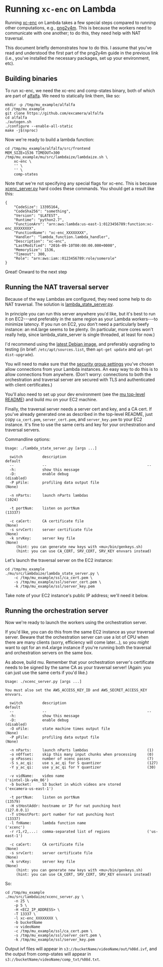 # Running `xc-enc` on Lambda #

Running [xc-enc](https://github.com/excamera/alfalfa) on Lambda takes a few special steps compared to
running other computations, e.g., [png2y4m](https://github.com/excamera/mu/tree/master/README.md).
This is because the workers need to communicate with one another; to do this, they need help
with NAT traversal.

This document briefly demonstrates how to do this. I assume that you've read and understood
the first part of the png2y4m guide in the previous link (i.e., you've installed the necessary
packages, set up your environment, etc).

## Building binaries ##

To run xc-enc, we need the xc-enc and comp-states binary, both of which are part of
[alfalfa](https://github.com/excamera/alfalfa). We need to statically link them, like so:

    mkdir -p /tmp/mu_example/alfalfa
    cd /tmp/mu_example
    git clone https://github.com/excamera/alfalfa
    cd alfalfa
    ./autogen.sh
    ./configure --enable-all-static
    make -j$(nproc)

Now we're ready to build a lambda function:

    cd /tmp/mu_example/alfalfa/src/frontend
    MEM_SIZE=1536 TIMEOUT=300 /tmp/mu_example/mu/src/lambdaize/lambdaize.sh \
        xc-enc \
        '' \
        '' \
        comp-states

Note that we're not specifying any special flags for xc-enc. This is because
[xcenc\_server.py](https://github.com/excamera/mu/tree/master/src/lambdaize/xcenc_server.py) hard
codes these commands. You should get a result like this:

    {
        "CodeSize": 13395164,
        "CodeSha256": "something",
        "Version": "$LATEST",
        "Runtime": "python2.7",
        "FunctionArn": "arn:aws:lambda:us-east-1:0123456789:function:xc-enc_XXXXXXXX",
        "FunctionName": "xc-enc_XXXXXXXX",
        "Handler": "lambda_function.lambda_handler",
        "Description": "xc-enc",
        "LastModified": "2016-09-10T00:00:00.000+0000",
        "MemorySize": 1536,
        "Timeout": 300,
        "Role": "arn:aws:iam::0123456789:role/somerole"
    }

Great! Onward to the next step

## Running the NAT traversal server ##

Because of the way Lambdas are configured, they need some help to do NAT traversal. The solution is
[lambda\_state\_server.py](https://github.com/excamera/mu/tree/master/src/lambdaize/lambda_state_server.py).

In principle you can run this server anywhere you'd like, but it's best to run it on EC2---and
preferably in the same region as your Lambda workers---to minimize latency. If you run on EC2,
you don't need a particularly beefy instance: an m4.large seems to be plenty. (In particular,
more cores won't really help, since lambda\_state\_server is single threaded, at least for now.)

I'd recommend using the [latest Debian image](https://wiki.debian.org/Cloud/AmazonEC2Image),
and preferably upgrading to testing (in brief: `/etc/apt/sources.list`, then `apt-get update`
and `apt-get dist-upgrade`).

You will need to make sure that the [security group settings](http://docs.aws.amazon.com/AWSEC2/latest/UserGuide/using-network-security.html)
you've chosen allow connections from your Lambda instances. An easy way to do this is to allow
connections from anywhere. (Don't worry: connections to both the orchestration and traversal
server are secured with TLS and authenticated with client certificates.)

You'll also need to set up your dev environment (see the [mu top-level README](https://github.com/excamera/mu))
and build mu on your EC2 machine.

Finally, the traversal server needs a server cert and key, and a CA cert. If you've
already generated one as described in the top-level README, just copy `ca_cert.pem`,
`server_cert.pem`, and `server_key.pem` to your EC2 instance. It's fine to use the same
certs and key for your orchestration and traversal servers.

Commandline options:

    Usage: ./lambda_state_server.py [args ...]

      switch         description                                     default
      --             --                                              --
      -h:            show this message
      -D:            enable debug                                    (disabled)
      -P pFile:      profiling data output file                      (None)

      -n nParts:     launch nParts lambdas                           (1024)

      -t portNum:    listen on portNum                               (13337)

      -c caCert:     CA certificate file                             (None)
      -s srvCert:    server certificate file                         (None)
      -k srvKey:     server key file                                 (None)
         (hint: you can generate new keys with <mu>/bin/genkeys.sh)
         (hint: you can use CA_CERT, SRV_CERT, SRV_KEY envvars instead)

Let's launch the traversal server on the EC2 instance:

    cd /tmp/mu_example
    ./mu/src/lambdaize/lambda_state_server.py \
        -c /tmp/mu_example/ssl/ca_cert.pem \
        -s /tmp/mu_example/ssl/server_cert.pem \
        -k /tmp/mu_example/ssl/server_key.pem

Take note of your EC2 instance's public IP address; we'll need it below.

## Running the orchestration server ##

Now we're ready to launch the workers using the orchestration server.

If you'd like, you can do this from the same EC2 instance as your traversal server. Beware that
the orchestration server can use a lot of CPU when there are many clients (sorry, efficiency
will come later...), so you *might* want to opt for an m4.xlarge instance if you're running
both the traversal and orchestration servers on the same box.

As above, build mu. Remember that your orchestration server's certificate needs to be signed
by the same CA as your traversal server! (Again: you can just use the same certs if you'd like.)

    Usage: ./xcenc_server.py [args ...]

    You must also set the AWS_ACCESS_KEY_ID and AWS_SECRET_ACCESS_KEY envvars.

      switch         description                                     default
      --             --                                              --
      -h:            show this message
      -D:            enable debug                                    (disabled)
      -O oFile:      state machine times output file                 (None)
      -P pFile:      profiling data output file                      (None)

      -n nParts:     launch nParts lambdas                           (1)
      -o nOffset:    skip this many input chunks when processing     (0)
      -p nPasses:    number of xcenc passes                          (7)
      -S s_ac_qi:    use s_ac_qi for S quantizer                     (127)
      -Y y_ac_qi:    use y_ac_qi for Y quantizer                     (30)

      -v vidName:    video name                                      ('sintel-1k-y4m_06')
      -b bucket:     S3 bucket in which videos are stored            ('excamera-us-east-1')

      -t portNum:    listen on portNum                               (13579)
      -H stHostAddr: hostname or IP for nat punching host            (127.0.0.1)
      -T stHostPort: port number for nat punching host               (13337)
      -l fnName:     lambda function name                            ('xcenc')
      -r r1,r2,...:  comma-separated list of regions                 ('us-east-1')

      -c caCert:     CA certificate file                             (None)
      -s srvCert:    server certificate file                         (None)
      -k srvKey:     server key file                                 (None)
         (hint: you can generate new keys with <mu>/bin/genkeys.sh)
         (hint: you can use CA_CERT, SRV_CERT, SRV_KEY envvars instead)

So:

    cd /tmp/mu_example
    ./mu/src/lambdaize/xcenc_server.py \
        -n 25 \
        -p 5 \
        -H <EC2_IP_ADDRESS> \
        -T 13337 \
        -l xc-enc_XXXXXXXX \
        -b bucketName
        -v videoName
        -c /tmp/mu_example/ssl/ca_cert.pem \
        -s /tmp/mu_example/ssl/server_cert.pem \
        -k /tmp/mu_example/ssl/server_key.pem

Output ivf files will appear in `s3://bucketName/videoName/out/%08d.ivf`, and the output from
comp-states will appear in `s3://bucketName/videoName/comp_txt/%08d.txt`.
